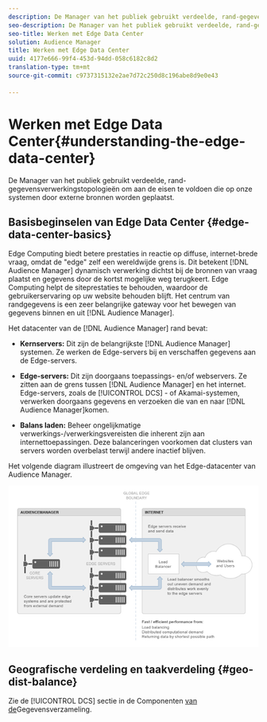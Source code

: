 ```yaml
---
description: De Manager van het publiek gebruikt verdeelde, rand-gegevensverwerkingstopologieën om aan de eisen te voldoen die op onze systemen door externe bronnen worden geplaatst.
seo-description: De Manager van het publiek gebruikt verdeelde, rand-gegevensverwerkingstopologieën om aan de eisen te voldoen die op onze systemen door externe bronnen worden geplaatst.
seo-title: Werken met Edge Data Center
solution: Audience Manager
title: Werken met Edge Data Center
uuid: 4177e666-99f4-453d-94dd-058c6182c8d2
translation-type: tm+mt
source-git-commit: c9737315132e2ae7d72c250d8c196abe8d9e0e43

---
```



# Werken met Edge Data Center{#understanding-the-edge-data-center}

De Manager van het publiek gebruikt verdeelde, rand-gegevensverwerkingstopologieën om aan de eisen te voldoen die op onze systemen door externe bronnen worden geplaatst.

## Basisbeginselen van Edge Data Center {#edge-data-center-basics}

<!-- 

c_compedge.xml

 -->

Edge Computing biedt betere prestaties in reactie op diffuse, internet-brede vraag, omdat de &quot;edge&quot; zelf een wereldwijde grens is. Dit betekent [!DNL Audience Manager] dynamisch verwerking dichtst bij de bronnen van vraag plaatst en gegevens door de kortst mogelijke weg terugkeert. Edge Computing helpt de siteprestaties te behouden, waardoor de gebruikerservaring op uw website behouden blijft. Het centrum van randgegevens is een zeer belangrijke gateway voor het bewegen van gegevens binnen en uit [!DNL Audience Manager].

Het datacenter van de [!DNL Audience Manager] rand bevat:

* **Kernservers:** Dit zijn de belangrijkste [!DNL Audience Manager] systemen. Ze werken de Edge-servers bij en verschaffen gegevens aan de Edge-servers.

* **Edge-servers:** Dit zijn doorgaans toepassings- en/of webservers. Ze zitten aan de grens tussen [!DNL Audience Manager] en het internet. Edge-servers, zoals de [!UICONTROL DCS] - of Akamai-systemen, verwerken doorgaans gegevens en verzoeken die van en naar [!DNL Audience Manager]komen.

* **Balans laden:** Beheer ongelijkmatige verwerkings-/verwerkingsvereisten die inherent zijn aan internettoepassingen. Deze balanceringen voorkomen dat clusters van servers worden overbelast terwijl andere inactief blijven.

Het volgende diagram illustreert de omgeving van het Edge-datacenter van Audience Manager.

![](assets/edge_data_center.png)

## Geografische verdeling en taakverdeling {#geo-dist-balance}

Zie de [!UICONTROL DCS] sectie in de Componenten [van de](../../reference/system-components/components-data-collection.md)Gegevensverzameling.
